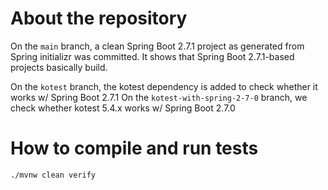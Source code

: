 # About the repository

On the `main` branch, a clean Spring Boot 2.7.1 project as generated from Spring initializr was committed.
It shows that Spring Boot 2.7.1-based projects basically build.

On the `kotest` branch, the kotest dependency is added to check whether it works w/ Spring Boot 2.7.1
On the `kotest-with-spring-2-7-0` branch, we check whether kotest 5.4.x works w/ Spring Boot 2.7.0

# How to compile and run tests

```
./mvnw clean verify
```
